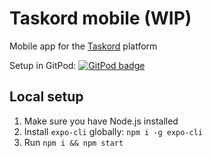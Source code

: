 # Taskord mobile (WIP)

Mobile app for the [Taskord](https://gitlab.com/taskord/taskord) platform

Setup in GitPod:
<a href="https://gitpod.io/#https://github.com/filiptronicek/taskord-mobile">
<img src="https://img.shields.io/badge/setup-automated-blue?logo=gitpod" alt="GitPod badge">
</a>

## Local setup

1.  Make sure you have Node.js installed
1.  Install `expo-cli` globally: `npm i -g expo-cli`
1.  Run `npm i && npm start`
